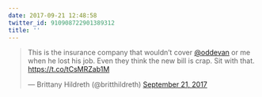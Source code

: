 ```yaml
---
date: 2017-09-21 12:48:58
twitter_id: 910908722901389312
title: ''
---
```


<blockquote class="twitter-tweet"><p lang="en" dir="ltr">This is the insurance company that wouldn’t cover <a href="https://twitter.com/oddEvan?ref_src=twsrc%5Etfw">@oddevan</a> or me when he lost his job. Even they think the new bill is crap. Sit with that. <a href="https://t.co/tCsMRZab1M">https://t.co/tCsMRZab1M</a></p>&mdash; Brittany Hildreth (@britthildreth) <a href="https://twitter.com/britthildreth/status/910908670959083520?ref_src=twsrc%5Etfw">September 21, 2017</a></blockquote>
<script async src="https://platform.twitter.com/widgets.js" charset="utf-8"></script>
